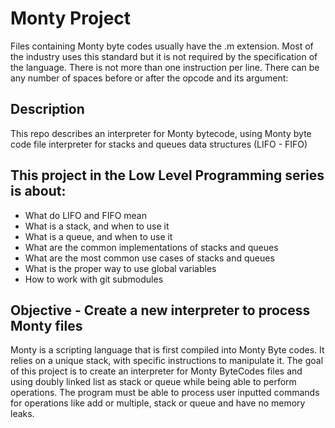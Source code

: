 # Monty Project

Files containing Monty byte codes usually have the .m extension. Most of the industry uses this standard but it is not required by the specification of the language. There is not more than one instruction per line. There can be any number of spaces before or after the opcode and its argument:

## Description

This repo describes an interpreter for Monty bytecode, using Monty byte code file interpreter for stacks and queues data structures (LIFO - FIFO)

## This project in the Low Level Programming series is about:

- What do LIFO and FIFO mean
- What is a stack, and when to use it
- What is a queue, and when to use it
- What are the common implementations of stacks and queues
- What are the most common use cases of stacks and queues
- What is the proper way to use global variables
- How to work with git submodules

## Objective - Create a new interpreter to process Monty files

Monty is a scripting language that is first compiled into Monty Byte codes. It relies on a unique stack, with specific instructions to manipulate it. The goal of this project is to create an interpreter for Monty ByteCodes files and using doubly linked list as stack or queue while being able to perform operations. The program must be able to process user inputted commands for operations like add or multiple, stack or queue and have no memory leaks.

